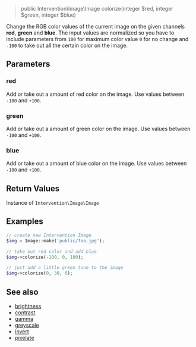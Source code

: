 > public Intervention\Image\Image colorize(integer $red, integer $green, integer $blue)

Change the RGB color values of the current image on the given channels **red**, **green** and **blue**. The input values are normalized so you have to include parameters from ```100``` for maximum color value ```0``` for no change and ```-100``` to take out all the certain color on the image.


## Parameters

### red
Add or take out a amount of red color on the image. Use values between `-100` and `+100`.

### green
Add or take out a amount of green color on the image. Use values between `-100` and `+100`.

### blue
Add or take out a amount of blue color on the image. Use values between `-100` and `+100`.


## Return Values
Instance of `Intervention\Image\Image`

## Examples

```php
// create new Intervention Image
$img = Image::make('public/foo.jpg');

// take out red color and add blue
$img->colorize(-100, 0, 100);

// just add a little green tone to the image
$img->colorize(0, 30, 0);
```

## See also

- [brightness](/api/brightness)
- [contrast](/api/contrast)
- [gamma](/api/gamma)
- [greyscale](/api/greyscale)
- [invert](/api/invert)
- [pixelate](/api/pixelate)
